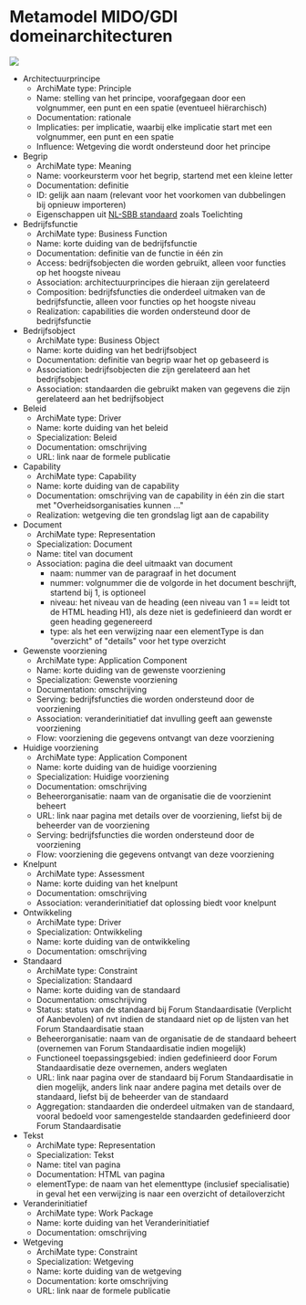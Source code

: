 # Metamodel MIDO/GDI domeinarchitecturen

<img src="https://minbzk.github.io/gdi-gegevensuitwisseling/images/metamodel.svg">

* Architectuurprincipe
	- ArchiMate type: Principle
	- Name: stelling van het principe, voorafgegaan door een volgnummer, een punt en een spatie (eventueel hiërarchisch)
    - Documentation: rationale
	- Implicaties: per implicatie, waarbij elke implicatie start met een volgnummer, een punt en een spatie
	- Influence: Wetgeving die wordt ondersteund door het principe
* Begrip
	- ArchiMate type: Meaning
	- Name: voorkeursterm voor het begrip, startend met een kleine letter
	- Documentation: definitie
	- ID: gelijk aan naam (relevant voor het voorkomen van dubbelingen bij opnieuw importeren)
	- Eigenschappen uit <a href="https://profielstelselcatalogus.pldn.nl/">NL-SBB standaard</a> zoals Toelichting
* Bedrijfsfunctie
	- ArchiMate type: Business Function
	- Name: korte duiding van de bedrijfsfunctie
	- Documentation: definitie van de functie in één zin
	- Access: bedrijfsobjecten die worden gebruikt, alleen voor functies op het hoogste niveau
	- Association: architectuurprincipes die hieraan zijn gerelateerd
	- Composition: bedrijfsfuncties die onderdeel uitmaken van de bedrijfsfunctie, alleen voor functies op het hoogste niveau
	- Realization: capabilities die worden ondersteund door de bedrijfsfunctie
* Bedrijfsobject
	- ArchiMate type: Business Object
	- Name: korte duiding van het bedrijfsobject
	- Documentation: definitie van begrip waar het op gebaseerd is
	- Association: bedrijfsobjecten die zijn gerelateerd aan het bedrijfsobject
	- Association: standaarden die gebruikt maken van gegevens die zijn gerelateerd aan het bedrijfsobject
* Beleid
	- ArchiMate type: Driver
	- Name: korte duiding van het beleid
    - Specialization: Beleid
	- Documentation: omschrijving
	- URL: link naar de formele publicatie
* Capability
	- ArchiMate type: Capability
	- Name: korte duiding van de capability
	- Documentation: omschrijving van de capability in één zin die start met "Overheidsorganisaties kunnen ..."
	- Realization: wetgeving die ten grondslag ligt aan de capability 
* Document
	- ArchiMate type: Representation
	- Specialization: Document
	- Name: titel van document
	- Association: pagina die deel uitmaakt van document
		- naam: nummer van de paragraaf in het document
		- nummer: volgnummer die de volgorde in het document beschrijft, startend bij 1, is optioneel
		- niveau: het niveau van de heading (een niveau van 1 == leidt tot de HTML heading H1), als deze niet is gedefinieerd dan wordt er geen heading gegenereerd
		- type: als het een verwijzing naar een elementType is dan "overzicht" of "details" voor het type overzicht
* Gewenste voorziening
	- ArchiMate type: Application Component
	- Name: korte duiding van de gewenste voorziening
	- Specialization: Gewenste voorziening
	- Documentation: omschrijving
	- Serving: bedrijfsfuncties die worden ondersteund door de voorziening
	- Association: veranderinitiatief dat invulling geeft aan gewenste voorziening
	- Flow: voorziening die gegevens ontvangt van deze voorziening
* Huidige voorziening
	- ArchiMate type: Application Component
	- Name: korte duiding van de huidige voorziening
	- Specialization: Huidige voorziening
	- Documentation: omschrijving
	- Beheerorganisatie: naam van de organisatie die de voorzienint beheert
	- URL: link naar pagina met details over de voorziening, liefst bij de beheerder van de voorziening
	- Serving: bedrijfsfuncties die worden ondersteund door de voorziening
	- Flow: voorziening die gegevens ontvangt van deze voorziening
* Knelpunt
	- ArchiMate type: Assessment
	- Name: korte duiding van het knelpunt
	- Documentation: omschrijving
	- Association: veranderinitiatief dat oplossing biedt voor knelpunt
* Ontwikkeling
	- ArchiMate type: Driver
    - Specialization: Ontwikkeling
	- Name: korte duiding van de ontwikkeling
	- Documentation: omschrijving
* Standaard
	- ArchiMate type: Constraint
    - Specialization: Standaard
    - Name: korte duiding van de standaard
	- Documentation: omschrijving
	- Status: status van de standaard bij Forum Standaardisatie (Verplicht of Aanbevolen) of nvt indien de standaard niet op de lijsten van het Forum Standaardisatie staan
	- Beheerorganisatie: naam van de organisatie de de standaard beheert (overnemen van Forum Standaardisatie indien mogelijk)
	- Functioneel toepassingsgebied: indien gedefinieerd door Forum Standaardisatie deze overnemen, anders weglaten
	- URL: link naar pagina over de standaard bij Forum Standaardisatie in dien mogelijk, anders link naar andere pagina met details over de standaard, liefst bij de beheerder van de standaard
	- Aggregation: standaarden die onderdeel uitmaken van de standaard, vooral bedoeld voor samengestelde standaarden gedefinieerd door Forum Standaardisatie
* Tekst
	- ArchiMate type: Representation
	- Specialization: Tekst
	- Name: titel van pagina
	- Documentation: HTML van pagina	
	- elementType: de naam van het elementtype (inclusief specialisatie) in geval het een verwijzing is naar een overzicht of detailoverzicht
* Veranderinitiatief
	- ArchiMate type: Work Package
    - Name: korte duiding van het Veranderinitiatief
	- Documentation: omschrijving 	
* Wetgeving
	- ArchiMate type: Constraint
    - Specialization: Wetgeving
    - Name: korte duiding van de wetgeving
	- Documentation: korte omschrijving 
	- URL: link naar de formele publicatie
